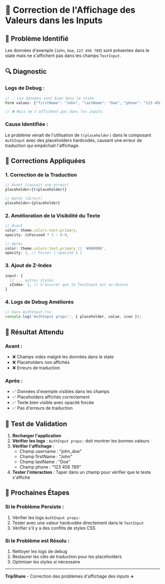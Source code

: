 # 🔧 Correction de l'Affichage des Valeurs dans les Inputs

## 🚨 **Problème Identifié**

Les données d'exemple (`John`, `Doe`, `123 456 789`) sont présentes dans le state mais ne s'affichent pas dans les champs `TextInput`.

## 🔍 **Diagnostic**

### **Logs de Debug :**
```javascript
// ✅ Les données sont bien dans le state
Form values: {"firstName": "John", "lastName": "Doe", "phone": "123 456 789", "username": "john_doe"}

// ❌ Mais ne s'affichent pas dans les inputs
```

### **Cause Identifiée :**
Le problème venait de l'utilisation de `t(placeholder)` dans le composant `AuthInput` avec des placeholders hardcodés, causant une erreur de traduction qui empêchait l'affichage.

## 🔧 **Corrections Appliquées**

### **1. Correction de la Traduction**
```typescript
// Avant (causait une erreur)
placeholder={t(placeholder)}

// Après (direct)
placeholder={placeholder}
```

### **2. Amélioration de la Visibilité du Texte**
```typescript
// Avant
color: theme.colors.text.primary,
opacity: isFocused ? 1 : 0.8,

// Après
color: theme.colors.text.primary || '#000000',
opacity: 1, // Forcer l'opacité à 1
```

### **3. Ajout de Z-Index**
```typescript
input: {
  // ... autres styles
  zIndex: 1, // S'assurer que le TextInput est au-dessus
}
```

### **4. Logs de Debug Améliorés**
```typescript
// Dans AuthInput.tsx
console.log('AuthInput props:', { placeholder, value, icon });
```

## 🎯 **Résultat Attendu**

### **Avant :**
- ❌ Champs vides malgré les données dans le state
- ❌ Placeholders non affichés
- ❌ Erreurs de traduction

### **Après :**
- ✅ Données d'exemple visibles dans les champs
- ✅ Placeholders affichés correctement
- ✅ Texte bien visible avec opacité forcée
- ✅ Pas d'erreurs de traduction

## 📱 **Test de Validation**

1. **Recharger l'application**
2. **Vérifier les logs** : `AuthInput props:` doit montrer les bonnes valeurs
3. **Vérifier l'affichage** :
   - Champ username : "john_doe"
   - Champ firstName : "John"
   - Champ lastName : "Doe"
   - Champ phone : "123 456 789"
4. **Tester l'interaction** : Taper dans un champ pour vérifier que le texte s'affiche

## 🔄 **Prochaines Étapes**

### **Si le Problème Persiste :**
1. Vérifier les logs `AuthInput props:`
2. Tester avec une valeur hardcodée directement dans le `TextInput`
3. Vérifier s'il y a des conflits de styles CSS

### **Si le Problème est Résolu :**
1. Nettoyer les logs de debug
2. Restaurer les clés de traduction pour les placeholders
3. Optimiser les styles si nécessaire

---

**TripShare** - Correction des problèmes d'affichage des inputs ✈️
